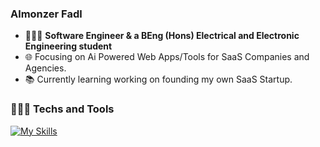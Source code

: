 ### Almonzer Fadl 
- 👨🏻‍💻 **Software Engineer & a BEng (Hons) Electrical and Electronic Engineering student** 
- 🌐 Focusing on Ai Powered Web Apps/Tools for SaaS Companies and Agencies.
- 📚 Currently learning working on founding my own SaaS Startup.

### 👨🏻‍💻 Techs and Tools
[![My Skills](https://skillicons.dev/icons?i=html,css,javascript,typescript,php,react,nextjs,tailwindcss,nodejs,vite,supabase,mongodb,mysql,git,laravel&theme=light&perline=10)](https://skillicons.dev)
